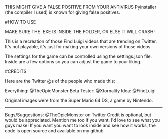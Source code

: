 THIS MIGHT GIVE A FALSE POSITIVE FROM YOUR ANTIVIRUS
Pyinstaller (the compiler I used) is known for giving false positives.

#HOW TO USE

MAKE SURE THE .EXE IS INSIDE THE FOLDER, OR ELSE IT WILL CRASH!

This is a recreation of those Find Luigi videos that are trending on Twitter.
It's not playable, it's just for making your own versions of those videos.

The settings for the game can be controlled using the settings.json file.
Inside are a few options so you can adjust the game to your liking. 

#CREDITS

Here are the Twitter @s of the people who made this:

Everything: @TheOpieMonster
Beta Tester: @Xtornality
Idea: @FindLuigi

Original images were from the Super Mario 64 DS, a game by Nintendo.

------

Bugs/Suggestions: @TheOpieMonster on Twitter
Credit is optional, but would be appreciated. Mention me too if you want, I'd love to see what you guys make!
If you want you want to look inside and see how it works, the code is open source and available on my github
